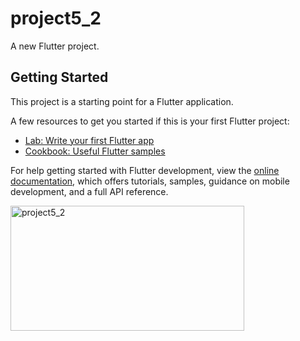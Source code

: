 # project5_2

A new Flutter project.

## Getting Started

This project is a starting point for a Flutter application.

A few resources to get you started if this is your first Flutter project:

- [Lab: Write your first Flutter app](https://docs.flutter.dev/get-started/codelab)
- [Cookbook: Useful Flutter samples](https://docs.flutter.dev/cookbook)

For help getting started with Flutter development, view the
[online documentation](https://docs.flutter.dev/), which offers tutorials,
samples, guidance on mobile development, and a full API reference.

<p>


<img width="374" alt="project5_2" src="https://user-images.githubusercontent.com/116253924/215009692-e6eb0ed0-deb6-43fc-a854-60c3747567b2.png" width="200px" height="200px">

</p>


